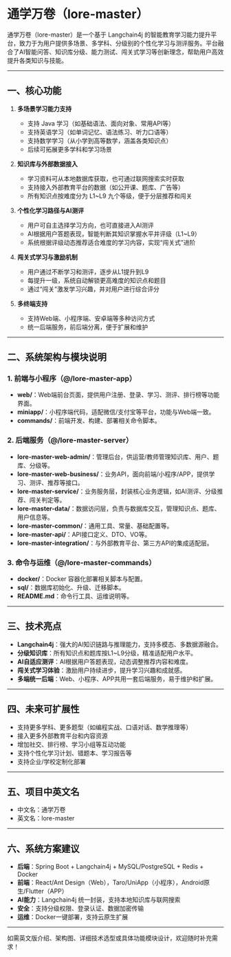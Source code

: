 # 通学万卷（lore-master）

通学万卷（lore-master）是一个基于 Langchain4j 的智能教育学习能力提升平台，致力于为用户提供多场景、多学科、分级别的个性化学习与测评服务。平台融合了AI智能问答、知识库分级、能力测试、闯关式学习等创新理念，帮助用户高效提升各类知识与技能。

---

## 一、核心功能

1. **多场景学习能力支持**
   - 支持 Java 学习（如基础语法、面向对象、常用API等）
   - 支持英语学习（如单词记忆、语法练习、听力口语等）
   - 支持数学学习（从小学到高等数学，涵盖各类知识点）
   - 后续可拓展更多学科和学习场景

2. **知识库与外部数据接入**
   - 学习资料可从本地数据库获取，也可通过联网搜索实时获取
   - 支持接入外部教育平台的数据（如公开课、题库、广告等）
   - 所有知识点按难度分为 L1~L9 九个等级，便于分层推荐和闯关

3. **个性化学习路径与AI测评**
   - 用户可自主选择学习方向，也可直接进入AI测评
   - AI根据用户答题表现，智能判断其知识掌握水平并评级（L1~L9）
   - 系统根据评级动态推荐适合难度的学习内容，实现“闯关式”进阶

4. **闯关式学习与激励机制**
   - 用户通过不断学习和测评，逐步从L1提升到L9
   - 每提升一级，系统自动解锁更高难度的知识点和题目
   - 通过“闯关”激发学习兴趣，并对用户进行综合评分

5. **多终端支持**
   - 支持Web端、小程序端、安卓端等多种访问方式
   - 统一后端服务，前后端分离，便于扩展和维护

---

## 二、系统架构与模块说明

### 1. 前端与小程序（@/lore-master-app）
- **web/**：Web端前台页面，提供用户注册、登录、学习、测评、排行榜等功能界面。
- **miniapp/**：小程序端代码，适配微信/支付宝等平台，功能与Web端一致。
- **commands/**：前端开发、构建、部署相关命令脚本。

### 2. 后端服务（@/lore-master-server）
- **lore-master-web-admin/**：管理后台，供运营/教师管理知识库、用户、题库、分级等。
- **lore-master-web-business/**：业务API，面向前端/小程序/APP，提供学习、测评、推荐等接口。
- **lore-master-service/**：业务服务层，封装核心业务逻辑，如AI测评、分级推荐、闯关判定等。
- **lore-master-data/**：数据访问层，负责与数据库交互，管理知识点、题库、用户信息等。
- **lore-master-common/**：通用工具、常量、基础配置等。
- **lore-master-api/**：API接口定义、DTO、VO等。
- **lore-master-integration/**：与外部教育平台、第三方API的集成适配层。

### 3. 命令与运维（@/lore-master-commands）
- **docker/**：Docker 容器化部署相关脚本与配置。
- **sql/**：数据库初始化、升级、迁移脚本。
- **README.md**：命令行工具、运维说明等。

---

## 三、技术亮点

- **Langchain4j**：强大的AI知识链路与推理能力，支持多模态、多数据源融合。
- **分级知识库**：所有知识点和题库按L1~L9分级，精准适配用户水平。
- **AI自适应测评**：AI根据用户答题表现，动态调整推荐内容和难度。
- **闯关式学习体验**：激励用户持续进步，提升学习兴趣和成就感。
- **多端统一后端**：Web、小程序、APP共用一套后端服务，易于维护和扩展。

---

## 四、未来可扩展性

- 支持更多学科、更多题型（如编程实战、口语对话、数学推理等）
- 接入更多外部教育平台和内容资源
- 增加社交、排行榜、学习小组等互动功能
- 支持个性化学习计划、错题本、学习报告等
- 支持企业/学校定制化部署

---

## 五、项目中英文名

- 中文名：通学万卷
- 英文名：lore-master

---

## 六、系统方案建议

- **后端**：Spring Boot + Langchain4j + MySQL/PostgreSQL + Redis + Docker
- **前端**：React/Ant Design（Web），Taro/UniApp（小程序），Android原生/Flutter（APP）
- **AI能力**：Langchain4j 统一封装，支持本地知识库与联网搜索
- **安全**：支持分级权限、登录认证、数据加密传输
- **运维**：Docker一键部署，支持云原生扩展

---

如需英文版介绍、架构图、详细技术选型或具体功能模块设计，欢迎随时补充需求！
